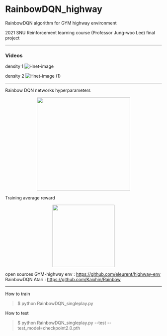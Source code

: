 # RainbowDQN_highway
RainbowDQN algorithm for GYM highway environment

2021 SNU Reinforcement learning course (Professor Jung-woo Lee) final project

---
### Videos

density 1
![Hnet-image](https://user-images.githubusercontent.com/57203764/122871365-d98f3500-d369-11eb-8ea6-315492c64a90.gif)

density 2
![Hnet-image (1)](https://user-images.githubusercontent.com/57203764/122871644-486c8e00-d36a-11eb-9961-c8db255f2bb5.gif)

---
Rainbow DQN networks hyperparameters
<p align="center">
<img src="https://user-images.githubusercontent.com/57203764/122871642-473b6100-d36a-11eb-9e6f-8fd16d2f6f8d.png" width="300">
</p>

Training average reward 
<p align="center">
<img src="https://user-images.githubusercontent.com/57203764/122871631-45719d80-d36a-11eb-8b6e-3c3706fcd3f2.png" width="200">
</p>




open sources
GYM-highway env : https://github.com/eleurent/highway-env
RainbowDQN Atari : https://github.com/Kaixhin/Rainbow

---
How to train
> $ python RainbowDQN_singleplay.py

How to test
> $ python RainbowDQN_singleplay.py --test --test_model=checkpoint2.0.pth